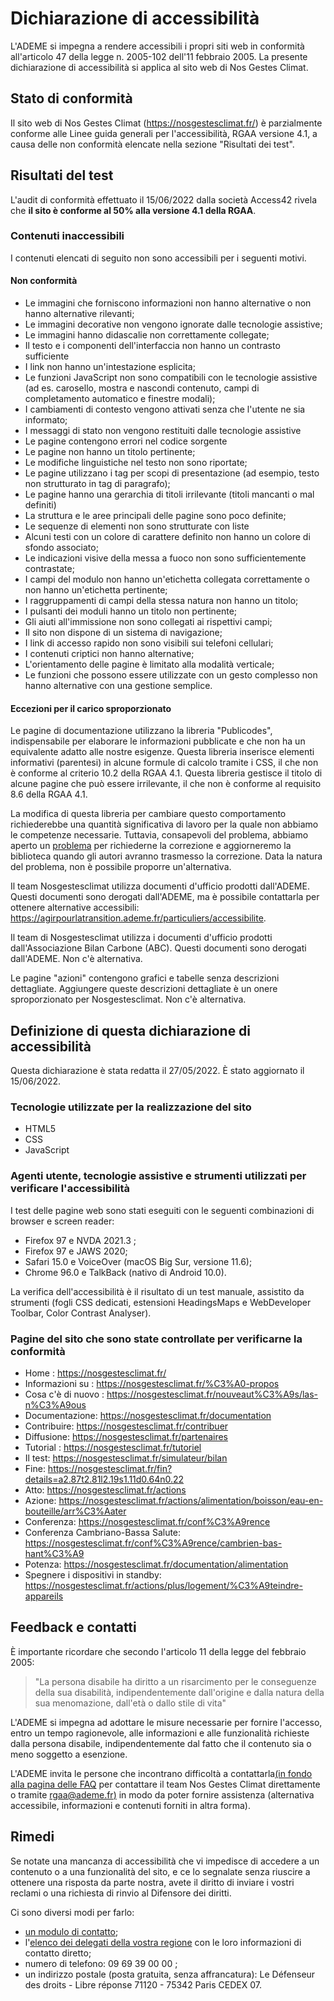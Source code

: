 # Dichiarazione di accessibilità

L'ADEME si impegna a rendere accessibili i propri siti web in conformità
all'articolo 47 della legge n. 2005-102 dell'11 febbraio 2005. La
presente dichiarazione di accessibilità si applica al sito web di Nos
Gestes Climat.

## Stato di conformità

Il sito web di Nos Gestes Climat (https://nosgestesclimat.fr/) è
parzialmente conforme alle Linee guida generali per l'accessibilità,
RGAA versione 4.1, a causa delle non conformità elencate nella sezione
"Risultati dei test".

## Risultati del test

L'audit di conformità effettuato il 15/06/2022 dalla società Access42
rivela che **il sito è conforme al 50% alla versione 4.1 della RGAA**.

### Contenuti inaccessibili

I contenuti elencati di seguito non sono accessibili per i seguenti
motivi.

#### Non conformità

- Le immagini che forniscono informazioni non hanno alternative o non
  hanno alternative rilevanti;
- Le immagini decorative non vengono ignorate dalle tecnologie
  assistive;
- Le immagini hanno didascalie non correttamente collegate;
- Il testo e i componenti dell'interfaccia non hanno un contrasto
  sufficiente
- I link non hanno un'intestazione esplicita;
- Le funzioni JavaScript non sono compatibili con le tecnologie
  assistive (ad es. carosello, mostra e nascondi contenuto, campi di
  completamento automatico e finestre modali);
- I cambiamenti di contesto vengono attivati senza che l'utente ne sia
  informato;
- I messaggi di stato non vengono restituiti dalle tecnologie
  assistive
- Le pagine contengono errori nel codice sorgente
- Le pagine non hanno un titolo pertinente;
- Le modifiche linguistiche nel testo non sono riportate;
- Le pagine utilizzano i tag per scopi di presentazione (ad esempio,
  testo non strutturato in tag di paragrafo);
- Le pagine hanno una gerarchia di titoli irrilevante (titoli mancanti
  o mal definiti)
- La struttura e le aree principali delle pagine sono poco definite;
- Le sequenze di elementi non sono strutturate con liste
- Alcuni testi con un colore di carattere definito non hanno un colore
  di sfondo associato;
- Le indicazioni visive della messa a fuoco non sono sufficientemente
  contrastate;
- I campi del modulo non hanno un'etichetta collegata correttamente o
  non hanno un'etichetta pertinente;
- I raggruppamenti di campi della stessa natura non hanno un titolo;
- I pulsanti dei moduli hanno un titolo non pertinente;
- Gli aiuti all'immissione non sono collegati ai rispettivi campi;
- Il sito non dispone di un sistema di navigazione;
- I link di accesso rapido non sono visibili sui telefoni cellulari;
- I contenuti criptici non hanno alternative;
- L'orientamento delle pagine è limitato alla modalità verticale;
- Le funzioni che possono essere utilizzate con un gesto complesso non
  hanno alternative con una gestione semplice.

#### Eccezioni per il carico sproporzionato

Le pagine di documentazione utilizzano la libreria "Publicodes",
indispensabile per elaborare le informazioni pubblicate e che non ha un
equivalente adatto alle nostre esigenze. Questa libreria inserisce
elementi informativi (parentesi) in alcune formule di calcolo tramite i
CSS, il che non è conforme al criterio 10.2 della RGAA 4.1. Questa
libreria gestisce il titolo di alcune pagine che può essere irrilevante,
il che non è conforme al requisito 8.6 della RGAA 4.1.

La modifica di questa libreria per cambiare questo comportamento
richiederebbe una quantità significativa di lavoro per la quale non
abbiamo le competenze necessarie. Tuttavia, consapevoli del problema,
abbiamo aperto un
[problema](https://github.com/betagouv/publicodes/issues/226) per
richiederne la correzione e aggiorneremo la biblioteca quando gli autori
avranno trasmesso la correzione. Data la natura del problema, non è
possibile proporre un'alternativa.

Il team Nosgestesclimat utilizza documenti d'ufficio prodotti dall'ADEME. Questi
documenti sono derogati dall'ADEME, ma è possibile contattarla per
ottenere alternative accessibili:
https://agirpourlatransition.ademe.fr/particuliers/accessibilite.

Il team di Nosgestesclimat utilizza i documenti d'ufficio prodotti
dall'Associazione Bilan Carbone (ABC). Questi documenti sono derogati
dall'ADEME. Non c'è alternativa.

Le pagine "azioni" contengono grafici e tabelle senza descrizioni
dettagliate. Aggiungere queste descrizioni dettagliate è un onere
sproporzionato per Nosgestesclimat. Non c'è alternativa.

## Definizione di questa dichiarazione di accessibilità

Questa dichiarazione è stata redatta il 27/05/2022. È stato aggiornato
il 15/06/2022.

### Tecnologie utilizzate per la realizzazione del sito

- HTML5
- CSS
- JavaScript

### Agenti utente, tecnologie assistive e strumenti utilizzati per verificare l'accessibilità

I test delle pagine web sono stati eseguiti con le seguenti combinazioni
di browser e screen reader:

- Firefox 97 e NVDA 2021.3 ;
- Firefox 97 e JAWS 2020;
- Safari 15.0 e VoiceOver (macOS Big Sur, versione 11.6);
- Chrome 96.0 e TalkBack (nativo di Android 10.0).

La verifica dell'accessibilità è il risultato di un test manuale,
assistito da strumenti (fogli CSS dedicati, estensioni HeadingsMaps e
WebDeveloper Toolbar, Color Contrast Analyser).

### Pagine del sito che sono state controllate per verificarne la conformità

- Home : https://nosgestesclimat.fr/
- Informazioni su : https://nosgestesclimat.fr/%C3%A0-propos
- Cosa c'è di nuovo :
  https://nosgestesclimat.fr/nouveaut%C3%A9s/las-n%C3%A9ous
- Documentazione: https://nosgestesclimat.fr/documentation
- Contribuire: https://nosgestesclimat.fr/contribuer
- Diffusione: https://nosgestesclimat.fr/partenaires
- Tutorial : https://nosgestesclimat.fr/tutoriel
- Il test: https://nosgestesclimat.fr/simulateur/bilan
- Fine:
  https://nosgestesclimat.fr/fin?details=a2.87t2.81l2.19s1.11d0.64n0.22
- Atto: https://nosgestesclimat.fr/actions
- Azione:
  https://nosgestesclimat.fr/actions/alimentation/boisson/eau-en-bouteille/arr%C3%Aater
- Conferenza: https://nosgestesclimat.fr/conf%C3%A9rence
- Conferenza Cambriano-Bassa Salute:
  https://nosgestesclimat.fr/conf%C3%A9rence/cambrien-bas-hant%C3%A9
- Potenza: https://nosgestesclimat.fr/documentation/alimentation
- Spegnere i dispositivi in standby:
  https://nosgestesclimat.fr/actions/plus/logement/%C3%A9teindre-appareils

## Feedback e contatti

È importante ricordare che secondo l'articolo 11 della legge del
febbraio 2005:

> "La persona disabile ha diritto a un risarcimento per le conseguenze
> della sua disabilità, indipendentemente dall'origine e dalla natura
> della sua menomazione, dall'età o dallo stile di vita"

L'ADEME si impegna ad adottare le misure necessarie per fornire
l'accesso, entro un tempo ragionevole, alle informazioni e alle
funzionalità richieste dalla persona disabile, indipendentemente dal
fatto che il contenuto sia o meno soggetto a esenzione.

L'ADEME invita le persone che incontrano difficoltà a contattarla[(in
fondo alla pagina delle FAQ](/contribuer) per contattare il team Nos
Gestes Climat direttamente o tramite
[rgaa@ademe.fr)](mailto:rgaa@ademe.fr) in modo da poter fornire
assistenza (alternativa accessibile, informazioni e contenuti forniti in
altra forma).

## Rimedi

Se notate una mancanza di accessibilità che vi impedisce di accedere a
un contenuto o a una funzionalità del sito, e ce lo segnalate senza
riuscire a ottenere una risposta da parte nostra, avete il diritto di
inviare i vostri reclami o una richiesta di rinvio al Difensore dei
diritti.

Ci sono diversi modi per farlo:

- [un modulo di
  contatto](https://formulaire.defenseurdesdroits.fr/code/afficher.php?ETAPE=accueil_2016);
- l'[elenco dei delegati della vostra
  regione](https://www.defenseurdesdroits.fr/office/) con le loro
  informazioni di contatto diretto;
- numero di telefono: 09 69 39 00 00 ;
- un indirizzo postale (posta gratuita, senza affrancatura): Le
  Défenseur des droits - Libre réponse 71120 - 75342 Paris CEDEX 07.
